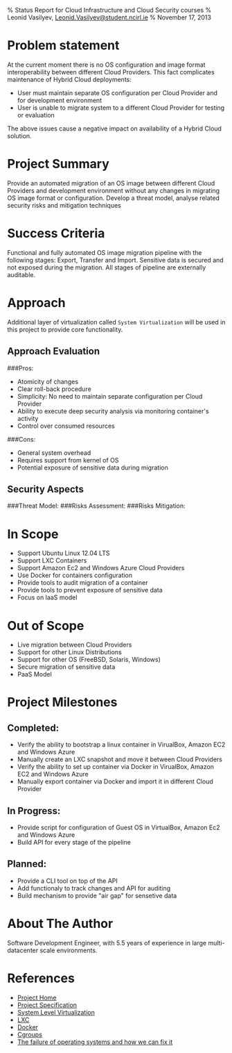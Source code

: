 % Status Report for Cloud Infrastructure and Cloud Security courses
% Leonid Vasilyev, <Leonid.Vasilyev@student.ncirl.ie>
% November 17, 2013

# Problem statement
At the current moment there is no OS configuration and image format interoperability between different Cloud Providers.
This fact complicates maintenance of Hybrid Cloud deployments:
* User must maintain separate OS configuration per Cloud Provider and for development environment
* User is unable to migrate system to a different Cloud Provider for testing or evaluation

The above issues cause a negative impact on availability of a Hybrid Cloud solution.

# Project Summary
Provide an automated migration of an OS image between different Cloud Providers and development environment
without any changes in migrating OS image format or configuration.
Develop a threat model, analyse related security risks and mitigation techniques

# Success Criteria
Functional and fully automated OS image migration pipeline with the following stages: Export, Transfer and Import.
Sensitive data is secured and not exposed during the migration.
All stages of pipeline are externally auditable.

# Approach
Additional layer of virtualization called `System Virtualization` will be used in this project to provide core functionality.

## Approach Evaluation
###Pros:
* Atomicity of changes
* Clear roll-back procedure
* Simplicity: No need to maintain separate configuration per Cloud Provider
* Ability to execute deep security analysis via monitoring container's activity
* Control over consumed resources

###Cons:
* General system overhead
* Requires support from kernel of OS
* Potential exposure of sensitive data during migration

## Security Aspects
###Threat Model:
###Risks Assessment:
###Risks Mitigation:

# In Scope
* Support Ubuntu Linux 12.04 LTS
* Support LXC Containers
* Support Amazon Ec2 and Windows Azure Cloud Providers
* Use Docker for containers configuration
* Provide tools to audit migration of a container
* Provide tools to prevent exposure of sensitive data
* Focus on IaaS model

# Out of Scope
* Live migration between Cloud Providers
* Support for other Linux Distributions
* Support for other OS (FreeBSD, Solaris, Windows)
* Secure migration of sensitive data
* PaaS Model

# Project Milestones
## Completed:
* Verify the ability to bootstrap a linux container in VirualBox, Amazon EC2 and Windows Azure
* Manually create an LXC snapshot and move it between Cloud Providers
* Verify the ability to set up container via Docker in VirualBox, Amazon EC2 and Windows Azure
* Manually export container via Docker and import it in different Cloud Provider

## In Progress:
* Provide script for configuration of Guest OS in VirtualBox, Amazon Ec2 and Windows Azure
* Build API for every stage of the pipeline

## Planned:
* Provide a CLI tool on top of the API
* Add functionaly to track changes and API for auditing
* Build mechanism to provide "air gap" for sensetive data

# About The Author
Software Development Engineer, with 5.5 years of experience in large multi-datacenter scale environments. 

# References
* [Project Home](https://github.com/lvsl/go-to)
* [Project Specification](https://github.com/lvsl/go-to/blob/master/SPEC.md)
* [System Level Virtualization](http://en.wikipedia.org/wiki/Operating_system-level_virtualization)
* [LXC](http://linuxcontainers.org/)
* [Docker](https://www.docker.io/)
* [Cgroups](https://www.kernel.org/doc/Documentation/cgroups/cgroups.txt)
* [The failure of operating systems and how we can fix it](http://lwn.net/Articles/524952/)
